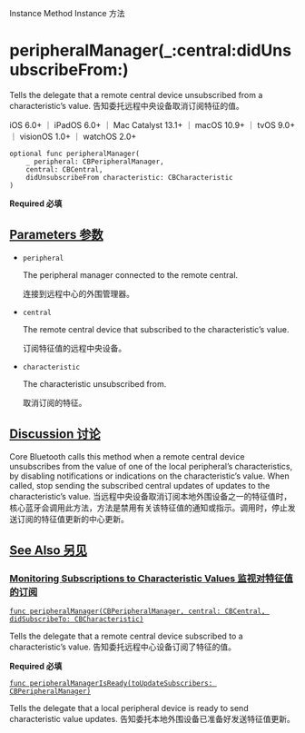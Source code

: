 Instance Method Instance 方法

# peripheralManager(_:central:didUnsubscribeFrom:) 

Tells the delegate that a remote central device unsubscribed from a characteristic’s value.
告知委托远程中央设备取消订阅特征的值。

iOS 6.0+ ｜ iPadOS 6.0+ ｜ Mac Catalyst 13.1+ ｜ macOS 10.9+ ｜ tvOS 9.0+ ｜ visionOS 1.0+ ｜ watchOS 2.0+ 

```
optional func peripheralManager(
    _ peripheral: CBPeripheralManager,
    central: CBCentral,
    didUnsubscribeFrom characteristic: CBCharacteristic
)
```

**Required 必填**



## [Parameters 参数](https://developer.apple.com/documentation/corebluetooth/cbperipheralmanagerdelegate/peripheralmanager(_:central:didunsubscribefrom:)#parameters)

- `peripheral`

  The peripheral manager connected to the remote central. 

  连接到远程中心的外围管理器。

- `central`

  The remote central device that subscribed to the characteristic’s value. 

  订阅特征值的远程中央设备。

- `characteristic`

  The characteristic unsubscribed from. 

  取消订阅的特征。

  

## [Discussion 讨论](https://developer.apple.com/documentation/corebluetooth/cbperipheralmanagerdelegate/peripheralmanager(_:central:didunsubscribefrom:)#Discussion)

Core Bluetooth calls this method when a remote central device unsubscribes from the value of one of the local peripheral’s characteristics, by disabling notifications or indications on the characteristic’s value. When called, stop sending the subscribed central updates of updates to the characteristic’s value.
当远程中央设备取消订阅本地外围设备之一的特征值时，核心蓝牙会调用此方法，方法是禁用有关该特征值的通知或指示。调用时，停止发送订阅的特征值更新的中心更新。



## [See Also 另见](https://developer.apple.com/documentation/corebluetooth/cbperipheralmanagerdelegate/peripheralmanager(_:central:didunsubscribefrom:)#see-also)

### [Monitoring Subscriptions to Characteristic Values 监视对特征值的订阅](https://developer.apple.com/documentation/corebluetooth/cbperipheralmanagerdelegate/peripheralmanager(_:central:didunsubscribefrom:)#Monitoring-Subscriptions-to-Characteristic-Values)

[`func peripheralManager(CBPeripheralManager, central: CBCentral, didSubscribeTo: CBCharacteristic)`](https://developer.apple.com/documentation/corebluetooth/cbperipheralmanagerdelegate/peripheralmanager(_:central:didsubscribeto:))

Tells the delegate that a remote central device subscribed to a characteristic’s value.
告知委托远程中心设备订阅了特征的值。

**Required 必填**

[`func peripheralManagerIsReady(toUpdateSubscribers: CBPeripheralManager)`](https://developer.apple.com/documentation/corebluetooth/cbperipheralmanagerdelegate/peripheralmanagerisready(toupdatesubscribers:))

Tells the delegate that a local peripheral device is ready to send characteristic value updates.
告知委托本地外围设备已准备好发送特征值更新。
